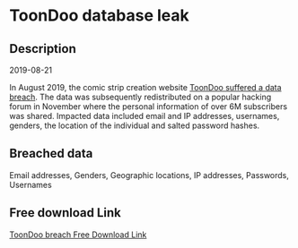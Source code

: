 # ToonDoo database leak

## Description

2019-08-21

In August 2019, the comic strip creation website <a href="https://www.zataz.com/6-000-000-de-donnees-personnelles-piratees-pour-le-site-toondoo/" target="_blank" rel="noopener">ToonDoo suffered a data breach</a>. The data was subsequently redistributed on a popular hacking forum in November where the personal information of over 6M subscribers was shared. Impacted data included email and IP addresses, usernames, genders, the location of the individual and salted password hashes.

## Breached data

Email addresses, Genders, Geographic locations, IP addresses, Passwords, Usernames

## Free download Link

[ToonDoo breach Free Download Link](https://tinyurl.com/2b2k277t)